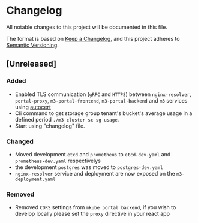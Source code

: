 # Changelog

All notable changes to this project will be documented in this file.

The format is based on [Keep a Changelog](https://keepachangelog.com/en/1.0.0/),
and this project adheres to [Semantic Versioning](https://semver.org/spec/v2.0.0.html).

## [Unreleased]

### Added

- Enabled TLS communication (`gRPC` and `HTTPS`) between `nginx-resolver`, `portal-proxy`, `m3-portal-frontend`, `m3-portal-backend` and `m3` services using [autocert](https://github.com/smallstep/autocert)
- Cli command to get storage group tenant's bucket's average usage in a defined period `./m3 cluster sc sg usage`.
- Start using "changelog" file.

### Changed

- Moved development `etcd` and `prometheus`  to `etcd-dev.yaml` and `prometheus-dev.yaml` respectivelys
- the development `postgres` was moved to  `postgres-dev.yaml`
- `nginx-resolver` service and deployment are now exposed on the `m3-deployment.yaml`

### Removed

- Removed `CORS` settings from `mkube portal backend`, if you wish to develop locally please set the `proxy` directive in your react app

